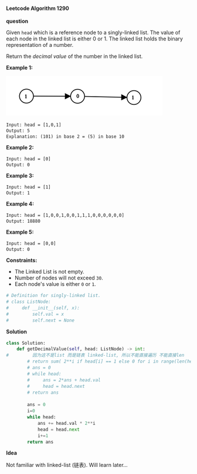 #### Leetcode Algorithm 1290

**question**

Given `head` which is a reference node to a singly-linked list. The value of each node in the linked list is either 0 or 1. The linked list holds the binary representation of a number.

Return the *decimal value* of the number in the linked list.

 

**Example 1:**

![img](00_PythonNote.assets/graph-1.png)

```
Input: head = [1,0,1]
Output: 5
Explanation: (101) in base 2 = (5) in base 10
```

**Example 2:**

```
Input: head = [0]
Output: 0
```

**Example 3:**

```
Input: head = [1]
Output: 1
```

**Example 4:**

```
Input: head = [1,0,0,1,0,0,1,1,1,0,0,0,0,0,0]
Output: 18880
```

**Example 5:**

```
Input: head = [0,0]
Output: 0
```

 

**Constraints:**

- The Linked List is not empty.
- Number of nodes will not exceed `30`.
- Each node's value is either `0` or `1`.



```python
# Definition for singly-linked list.
# class ListNode:
#     def __init__(self, x):
#         self.val = x
#         self.next = None
```

**Solution**

```python
class Solution:
    def getDecimalValue(self, head: ListNode) -> int:
#         因为这不是list 而是链表 linked-list, 所以不能直接遍历 不能直接len
        # return sum( 2**i if head[i] == 1 else 0 for i in range(len(head))) 
        # ans = 0
        # while head: 
        #     ans = 2*ans + head.val 
        #     head = head.next 
        # return ans 
        
        ans = 0 
        i=0
        while head:
            ans += head.val * 2**i
            head = head.next
            i+=1
        return ans    
```

**Idea**

Not familiar with linked-list (链表). Will learn later...